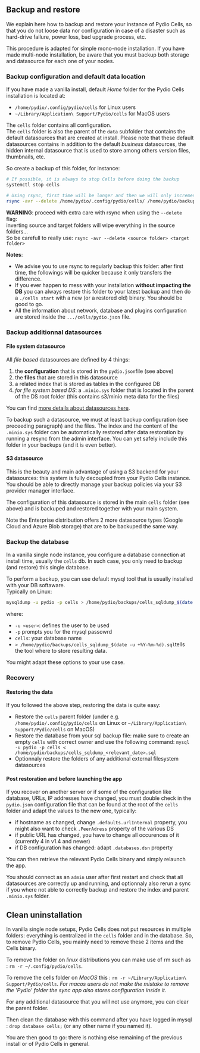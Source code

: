 ## Backup and restore

We explain here how to backup and restore your instance of Pydio Cells, so that you do not loose data nor configuration in case of a disaster such as hard-drive failure, power loss, bad upgrade process, etc.

This procedure is adapted for simple mono-node installation. If you have made multi-node installation, be aware that you must backup both storage and datasource for each one of your nodes.

### Backup configuration and default data location

If you have made a vanilla install, default _Home_ folder for the Pydio Cells installation is located at:

- `/home/pydio/.config/pydio/cells` for Linux users
- `~/Library/Application\ Support/Pydio/cells` for MacOS users

The `cells` folder contains all configuration.  
The `cells` folder is also the parent of the `data` subfolder that contains the default datasources that are created at install. Please note that these default datasources contains in addition to the default _business_ datasources, the hidden internal datasource that is used to store among others version files, thumbnails, etc.

So create a backup of this folder, for instance:

```sh
# If possible, it is always to stop Cells before doing the backup
systemctl stop cells

# Using rsync, first time will be longer and then we will only incrementaly add and/or remove new files
rsync -avr --delete /home/pydio/.config/pydio/cells/ /home/pydio/backups/cells
```

**WARNING**: proceed with extra care with rsync when using the `--delete` flag:  
inverting source and target folders will wipe everything in the source folders...  
So be carefull to really use: `rsync -avr --delete <source folder> <target folder>`

**Notes**:

- We advise you to use rsync to regularly backup this folder: after first time, the followings will be quicker because it only transfers the difference.
- If you ever happen to mess with your installation **without impacting the DB** you can always restore this folder to your latest backup and then do a `./cells start` with a new (or a restored old) binary. You should be good to go.
- All the information about network, database and plugins configuration are stored inside the `.../cells/pydio.json` file.

### Backup additionnal datasources

#### File system datasource

All _file based_  datasources are defined by 4 things:

1. the **configuration** that is stored in the `pydio.json`file (see above)
1. the **files** that are stored in this datasource
1. a related index that is stored as tables in the configured DB
1. _for file system based DS_: a `.minio.sys` folder that is located in the parent of the DS root folder (this contains s3/minio meta data for the files)

You can find [more details about datasources here](https://pydio.com/en/docs/developer-guide/data).

To backup such a datasource, we must at least backup configuration (see preceeding paragraph) and the files.
The index and the content of the `.minio.sys` folder can be automatically restored after data restoration by running a resync from the admin interface.
You can yet safely include this folder in your backups (and it is even better).

#### S3 datasource

This is the beauty and main advantage of using a S3 backend for your datasources: this system is fully decoupled from your Pydio Cells instance.
You should be able to directly manage your backup policies via your S3 provider manager interface.

The configuration of this datasource is stored in the main `cells` folder (see above) and is backuped and restored together with your main system.

Note the Enterprise distribution offers 2 more datasource types (Google Cloud and Azure Blob storage) that are to be backuped the same way.

### Backup the database

In a vanilla single node instance, you configure a database connection at install time, usually the `cells` db. In such case, you only need to backup (and restore) this single database.

To perform a backup, you can use default mysql tool that is usually installed with your DB softaware.  
Typically on Linux:

```sh
mysqldump -u pydio -p cells > /home/pydio/backups/cells_sqldump_$(date -u +%Y-%m-%d).sql
```

where:

- `-u <user>`: defines the user to be used
- `-p` prompts you for the mysql passowrd
- `cells`: your database name
- `> /home/pydio/backups/cells_sqldump_$(date -u +%Y-%m-%d).sql`tells the tool where to store resulting data.

You might adapt these options to your use case.

### Recovery

#### Restoring the data

If you followed the above step, restoring the data is quite easy:

- Restore the `cells` parent folder (under e.g. `/home/pydio/.config/pydio/cells` on Linux or `~/Library/Application\ Support/Pydio/cells` on MacOS)
- Restore the database from your sql backup file: make sure to create an empty `cells` with correct owner and use the following command:
  `mysql -u pydio -p cells < /home/pydio/backups/cells_sqldump_<relevant_date>.sql`
- Optionnaly restore the folders of any additional external filesystem datasources

#### Post restoration and before launching the app

If you recover on another server or if some of the configuration like database, URLs, IP addresses have changed, you must double check in the `pydio.json` configuration file that can be found at the root of the `cells` folder and adapt the values to the new one, typically:

- if hostname as changed, change `.defaults.urlInternal` property, you might also want to check `.PeerAdress` property of the various DS
- if public URL has changed, you have to change all occurences of it (currently 4 in v1.4 and newer)
- if DB configuration has changed: adapt `.databases.dsn` property

You can then retrieve the relevant Pydio Cells binary and simply relaunch the app.

You should connect as an `admin` user after first restart and check that all datasources are correctly up and running, and optionnaly also rerun a sync if you where not able to correctly backup and restore the index and parent `.minio.sys` folder.

## Clean uninstallation

In vanilla single node setups, Pydio Cells does not put resources in multiple folders: everything is centralized in the `cells` folder and in the database.
So, to remove Pydio Cells, you mainly need to remove these 2 items and the Cells binary.

To remove the folder on _linux_ distributions you can make use of rm such as :
`rm -r ~/.config/pydio/cells`.

To remove the cells folder on _MacOS_ this :
`rm -r ~/Library/Application\ Support/Pydio/cells`.
_For macos users do not make the mistake to remove the 'Pydio' folder the sync app also stores configuration inside it_.

For any additional datasource that you will not use anymore, you can clear the parent folder.

Then clean the database with this command after you have logged in mysql :
`drop database cells;` (or any other name if you named it).

You are then good to go: there is nothing else remaining of the previous install or of Pydio Cells in general.
